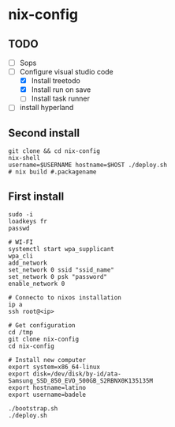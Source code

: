 # nix-config

## TODO 
- [ ] Sops
- [ ] Configure visual studio code
  - [x] Install treetodo
  - [x] Install run on save
  - [ ] Install task runner
- [ ] install hyperland

## Second install
```
git clone && cd nix-config
nix-shell
username=$USERNAME hostname=$HOST ./deploy.sh
# nix build #.packagename
```

## First install
```
sudo -i
loadkeys fr
passwd 

# WI-FI
systemctl start wpa_supplicant
wpa_cli
add_network
set_network 0 ssid "ssid_name"
set_network 0 psk "password"
enable_network 0

# Connecto to nixos installation
ip a
ssh root@<ip>

# Get configuration
cd /tmp
git clone nix-config
cd nix-config

# Install new computer
export system=x86_64-linux
export disk=/dev/disk/by-id/ata-Samsung_SSD_850_EVO_500GB_S2RBNX0K135135M
export hostname=latino
export username=badele

./bootstrap.sh
./deploy.sh
```
